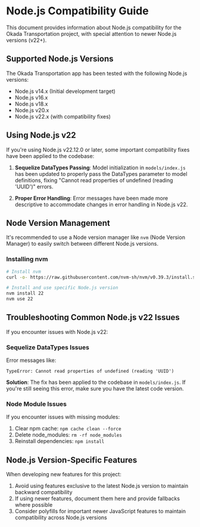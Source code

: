 # Node.js Compatibility Guide

This document provides information about Node.js compatibility for the Okada Transportation project, with special attention to newer Node.js versions (v22+).

## Supported Node.js Versions

The Okada Transportation app has been tested with the following Node.js versions:

- Node.js v14.x (Initial development target)
- Node.js v16.x
- Node.js v18.x
- Node.js v20.x
- Node.js v22.x (with compatibility fixes)

## Using Node.js v22

If you're using Node.js v22.12.0 or later, some important compatibility fixes have been applied to the codebase:

1. **Sequelize DataTypes Passing**: Model initialization in `models/index.js` has been updated to properly pass the DataTypes parameter to model definitions, fixing "Cannot read properties of undefined (reading 'UUID')" errors.

2. **Proper Error Handling**: Error messages have been made more descriptive to accommodate changes in error handling in Node.js v22.

## Node Version Management

It's recommended to use a Node version manager like `nvm` (Node Version Manager) to easily switch between different Node.js versions.

### Installing nvm

```bash
# Install nvm
curl -o- https://raw.githubusercontent.com/nvm-sh/nvm/v0.39.3/install.sh | bash

# Install and use specific Node.js version
nvm install 22
nvm use 22
```

## Troubleshooting Common Node.js v22 Issues

If you encounter issues with Node.js v22:

### Sequelize DataTypes Issues

Error messages like:
```
TypeError: Cannot read properties of undefined (reading 'UUID')
```

**Solution**: The fix has been applied to the codebase in `models/index.js`. If you're still seeing this error, make sure you have the latest code version.

### Node Module Issues

If you encounter issues with missing modules:

1. Clear npm cache: `npm cache clean --force`
2. Delete node_modules: `rm -rf node_modules`
3. Reinstall dependencies: `npm install`

## Node.js Version-Specific Features

When developing new features for this project:

1. Avoid using features exclusive to the latest Node.js version to maintain backward compatibility
2. If using newer features, document them here and provide fallbacks where possible
3. Consider polyfills for important newer JavaScript features to maintain compatibility across Node.js versions
